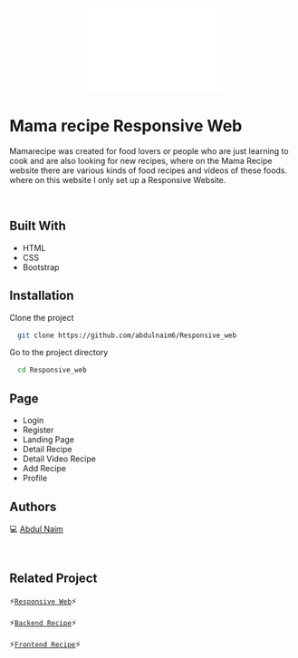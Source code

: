 <div align="center">
 <img height="150" width="250" src="/assets/barbecue.png"  />
</div>

# Mama recipe Responsive Web

Mamarecipe was created for food lovers or people who are just learning to cook and are also looking for new recipes, where on the Mama Recipe website there are various kinds of food recipes and videos of these foods. where on this website I only set up a Responsive Website.

<br />

## Built With

- HTML
- CSS
- Bootstrap

## Installation

Clone the project

```bash
  git clone https://github.com/abdulnaim6/Responsive_web
```

Go to the project directory

```bash
  cd Responsive_web
```

## Page 

- Login
- Register
- Landing Page
- Detail Recipe
- Detail Video Recipe
- Add Recipe
- Profile

## Authors

💻 [Abdul Naim](https://github.com/abdulnaim6)

<br />

## Related Project
⚡[`Responsive Web`](https://github.com/abdulnaim6/Responsive_web)⚡

⚡[`Backend Recipe`](https://github.com/abdulnaim6/Be_recipe)⚡

⚡[`Frontend Recipe`](https://github.com/abdulnaim6/Fe_recipe)⚡
